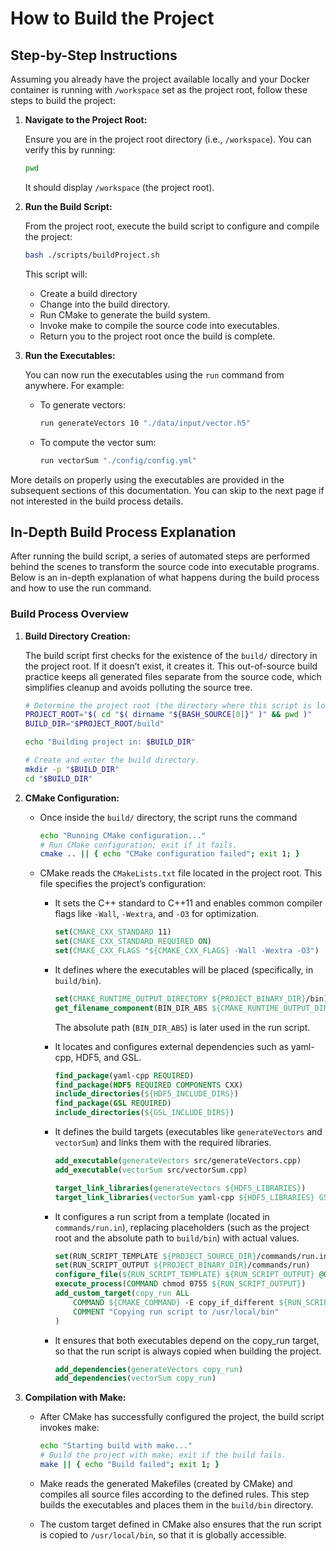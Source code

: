 # How to Build the Project

## Step-by-Step Instructions

Assuming you already have the project available locally and your Docker container is running with `/workspace` set as the project root, follow these steps to build the project:

1. **Navigate to the Project Root:**

    Ensure you are in the project root directory (i.e., `/workspace`). You can verify this by running:

    ```bash
    pwd
    ```

    It should display `/workspace` (the project root).

2. **Run the Build Script:**

    From the project root, execute the build script to configure and compile the project:

    ```bash
    bash ./scripts/buildProject.sh
    ```

    This script will:

    - Create a build directory 
    - Change into the build directory.
    - Run CMake to generate the build system.
    - Invoke make to compile the source code into executables.
    - Return you to the project root once the build is complete.
  
3. **Run the Executables:**

    You can now run the executables using the `run` command from anywhere. For example:

    - To generate vectors:

        ```bash
        run generateVectors 10 "./data/input/vector.h5"
        ```

    - To compute the vector sum:

        ```bash
        run vectorSum "./config/config.yml"
        ```

More details on properly using the executables are provided in the subsequent sections of this documentation. You can skip to the next page if not interested in the build process details. 


## In-Depth Build Process Explanation

After running the build script, a series of automated steps are performed behind the scenes to transform the source code into executable programs. Below is an in-depth explanation of what happens during the build process and how to use the run command.

### Build Process Overview

1. **Build Directory Creation:**

    The build script first checks for the existence of the `build/` directory in the project root. If it doesn’t exist, it creates it. This out-of-source build practice keeps all generated files separate from the source code, which simplifies cleanup and avoids polluting the source tree.

    ```bash linenums="1" title="scripts/buildProject.sh"
    # Determine the project root (the directory where this script is located)
    PROJECT_ROOT="$( cd "$( dirname "${BASH_SOURCE[0]}" )" && pwd )"
    BUILD_DIR="$PROJECT_ROOT/build"

    echo "Building project in: $BUILD_DIR"

    # Create and enter the build directory.
    mkdir -p "$BUILD_DIR"
    cd "$BUILD_DIR"
    ```

1. **CMake Configuration:**

    - Once inside the `build/` directory, the script runs the command 

        ```bash linenums="11" title="scripts/buildProject.sh"
        echo "Running CMake configuration..."
        # Run CMake configuration; exit if it fails.
        cmake .. || { echo "CMake configuration failed"; exit 1; }
        ```

    - CMake reads the `CMakeLists.txt` file located in the project root. This file specifies the project’s configuration:

        - It sets the C++ standard to C++11 and enables common compiler flags like `-Wall`, `-Wextra`, and `-O3` for optimization.

            ```cmake linenums="1" title="CMakelists.txt"
            set(CMAKE_CXX_STANDARD 11)
            set(CMAKE_CXX_STANDARD_REQUIRED ON)
            set(CMAKE_CXX_FLAGS "${CMAKE_CXX_FLAGS} -Wall -Wextra -O3")
            ```

        - It defines where the executables will be placed (specifically, in `build/bin`).

            ```cmake linenums="5" title="CMakelists.txt"
            set(CMAKE_RUNTIME_OUTPUT_DIRECTORY ${PROJECT_BINARY_DIR}/bin)
            get_filename_component(BIN_DIR_ABS ${CMAKE_RUNTIME_OUTPUT_DIRECTORY} ABSOLUTE)
            ```

            The absolute path (`BIN_DIR_ABS`) is later used in the run script.

        - It locates and configures external dependencies such as yaml-cpp, HDF5, and GSL.

            ```cmake linenums="8" title="CMakelists.txt"
            find_package(yaml-cpp REQUIRED)
            find_package(HDF5 REQUIRED COMPONENTS CXX)
            include_directories(${HDF5_INCLUDE_DIRS})
            find_package(GSL REQUIRED)
            include_directories(${GSL_INCLUDE_DIRS})
            ```

        - It defines the build targets (executables like `generateVectors` and `vectorSum`) and links them with the required libraries.

            ```cmake linenums="14" title="CMakelists.txt"
            add_executable(generateVectors src/generateVectors.cpp)
            add_executable(vectorSum src/vectorSum.cpp)

            target_link_libraries(generateVectors ${HDF5_LIBRARIES})
            target_link_libraries(vectorSum yaml-cpp ${HDF5_LIBRARIES} GSL::gsl GSL::gslcblas)
            ```

        - It configures a run script from a template (located in `commands/run.in`), replacing placeholders (such as the project root and the absolute path to `build/bin`) with actual values. 

            ```cmake linenums="20" title="CMakelists.txt"
            set(RUN_SCRIPT_TEMPLATE ${PROJECT_SOURCE_DIR}/commands/run.in)
            set(RUN_SCRIPT_OUTPUT ${PROJECT_BINARY_DIR}/commands/run)
            configure_file(${RUN_SCRIPT_TEMPLATE} ${RUN_SCRIPT_OUTPUT} @ONLY)
            execute_process(COMMAND chmod 0755 ${RUN_SCRIPT_OUTPUT})
            add_custom_target(copy_run ALL
                COMMAND ${CMAKE_COMMAND} -E copy_if_different ${RUN_SCRIPT_OUTPUT} /usr/local/bin/run
                COMMENT "Copying run script to /usr/local/bin"
            )
            ```
        
        - It ensures that both executables depend on the copy_run target, so that the run script is always copied when building the project.
          
            ```cmake linenums="29" title="CMakelists.txt"
            add_dependencies(generateVectors copy_run)
            add_dependencies(vectorSum copy_run)
            ```

1. **Compilation with Make:**

      - After CMake has successfully configured the project, the build script invokes make:

        ```bash linenums="15" title="scripts/buildProject.sh"
        echo "Starting build with make..."
        # Build the project with make; exit if the build fails.
        make || { echo "Build failed"; exit 1; }
        ```

      - Make reads the generated Makefiles (created by CMake) and compiles all source files according to the defined rules. This step builds the executables and places them in the `build/bin` directory.
      - The custom target defined in CMake also ensures that the run script is copied to `/usr/local/bin`, so that it is globally accessible.